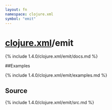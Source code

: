 ```yaml
---
layout: fn
namespace: clojure.xml
symbol: "emit"
---
```


# [clojure.xml](../)/emit

{% include 1.4.0/clojure.xml/emit/docs.md %}

##Examples

{% include 1.4.0/clojure.xml/emit/examples.md %}
## Source
{% include 1.4.0/clojure.xml/emit/src.md %}

